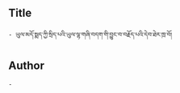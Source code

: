 ## Title
	- ཡུལ་མདོ་སྨད་ཀྱི་སྲིད་པའི་ཡུལ་ལྷ་གཞི་བདག་གི་བྱུང་བ་བརྗོད་པའི་དེབ་ཐེར་ཁྲ་བོ།

## Author
	- 

